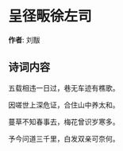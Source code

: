 # 呈径畈徐左司

**作者**: 刘黻

## 诗词内容

五载相违一日过，巷无车迹有樵歌。

因嗟世上深危证，合住山中养太和。

蔓草不知春事去，梅花曾识岁寒多。

予今问道三千里，白发双亲可奈何。

